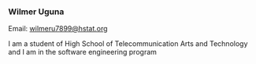 ### Wilmer Uguna    


Email: wilmeru7899@hstat.org  

I am a student of High School of Telecommunication Arts and Technology and I am in the software engineering program 